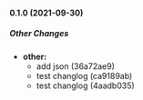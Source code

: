 #### 0.1.0 (2021-09-30)

##### Other Changes

* **other:**
  *  add json (36a72ae9)
  *  test changlog (ca9189ab)
  *  test changlog (4aadb035)

